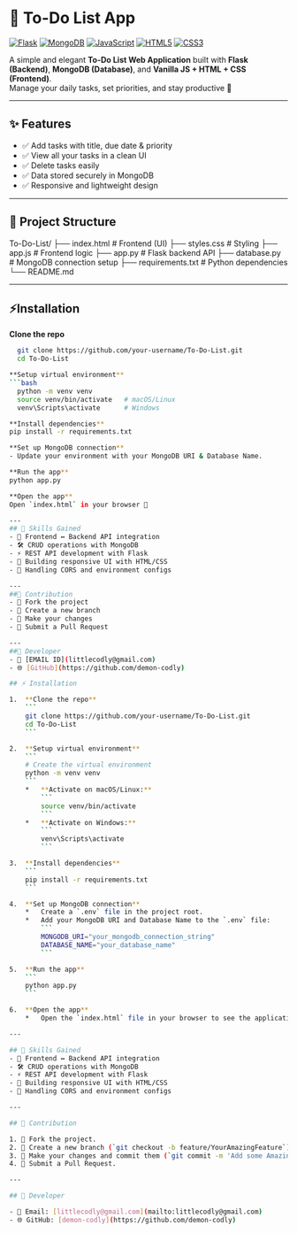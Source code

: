 # 📝 To-Do List App

[![Flask](https://img.shields.io/badge/Flask-000000?style=for-the-badge&logo=flask&logoColor=white)]()
[![MongoDB](https://img.shields.io/badge/MongoDB-47A248?style=for-the-badge&logo=mongodb&logoColor=white)]()
[![JavaScript](https://img.shields.io/badge/JavaScript-F7DF1E?style=for-the-badge&logo=javascript&logoColor=black)]()
[![HTML5](https://img.shields.io/badge/HTML5-E34F26?style=for-the-badge&logo=html5&logoColor=white)]()
[![CSS3](https://img.shields.io/badge/CSS3-1572B6?style=for-the-badge&logo=css3&logoColor=white)]()

A simple and elegant **To-Do List Web Application** built with **Flask (Backend)**, **MongoDB (Database)**, and **Vanilla JS + HTML + CSS (Frontend)**.  
Manage your daily tasks, set priorities, and stay productive 🚀

---

## ✨ Features
- ✅ Add tasks with title, due date & priority  
- ✅ View all your tasks in a clean UI  
- ✅ Delete tasks easily  
- ✅ Data stored securely in MongoDB  
- ✅ Responsive and lightweight design  

---

## 📂 Project Structure
To-Do-List/
├── index.html          # Frontend (UI)
├── styles.css          # Styling
├── app.js              # Frontend logic
├── app.py              # Flask backend API
├── database.py         # MongoDB connection setup
├── requirements.txt    # Python dependencies
└── README.md

---
## ⚡Installation
**Clone the repo**
```bash
  git clone https://github.com/your-username/To-Do-List.git
  cd To-Do-List

**Setup virtual environment**
```bash
  python -m venv venv
  source venv/bin/activate   # macOS/Linux
  venv\Scripts\activate      # Windows

**Install dependencies**
pip install -r requirements.txt

**Set up MongoDB connection**
- Update your environment with your MongoDB URI & Database Name.

**Run the app**
python app.py

**Open the app**
Open `index.html` in your browser 🎉

---
## 🧩 Skills Gained
- 🔗 Frontend ↔ Backend API integration
- 🛠 CRUD operations with MongoDB
- ⚡ REST API development with Flask
- 🎨 Building responsive UI with HTML/CSS
- 🔐 Handling CORS and environment configs

---
##🤝 Contribution
- 🍴 Fork the project
- 🌿 Create a new branch
- 🔧 Make your changes
- 🚀 Submit a Pull Request

---
##👤 Developer
- 📧 [EMAIL ID](littlecodly@gmail.com)
- 🌐 [GitHub](https://github.com/demon-codly)

## ⚡ Installation

1.  **Clone the repo**
    ```
    git clone https://github.com/your-username/To-Do-List.git
    cd To-Do-List
    ```

2.  **Setup virtual environment**
    ```
    # Create the virtual environment
    python -m venv venv
    ```
    *   **Activate on macOS/Linux:**
        ```
        source venv/bin/activate
        ```
    *   **Activate on Windows:**
        ```
        venv\Scripts\activate
        ```

3.  **Install dependencies**
    ```
    pip install -r requirements.txt
    ```

4.  **Set up MongoDB connection**
    *   Create a `.env` file in the project root.
    *   Add your MongoDB URI and Database Name to the `.env` file:
        ```
        MONGODB_URI="your_mongodb_connection_string"
        DATABASE_NAME="your_database_name"
        ```

5.  **Run the app**
    ```
    python app.py
    ```

6.  **Open the app**
    *   Open the `index.html` file in your browser to see the application 🎉.

---

## 🧩 Skills Gained
- 🔗 Frontend ↔ Backend API integration
- 🛠 CRUD operations with MongoDB
- ⚡ REST API development with Flask
- 🎨 Building responsive UI with HTML/CSS
- 🔐 Handling CORS and environment configs

---

## 🤝 Contribution

1. 🍴 Fork the project.
2. 🌿 Create a new branch (`git checkout -b feature/YourAmazingFeature`).
3. 🔧 Make your changes and commit them (`git commit -m 'Add some AmazingFeature'`).
4. 🚀 Submit a Pull Request.

---

## 👤 Developer

- 📧 Email: [littlecodly@gmail.com](mailto:littlecodly@gmail.com)
- 🌐 GitHub: [demon-codly](https://github.com/demon-codly)

